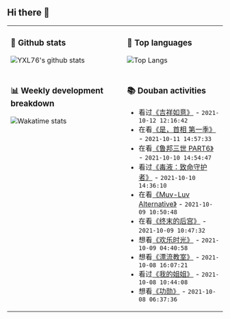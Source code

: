 ## Hi there 👋

<table>
<tr>
<td valign="top" width="54%">

### 🔭 Github stats

![YXL76's github stats](https://github-readme-stats.yxl76.vercel.app/api?username=YXL76&count_private=true&show_icons=true&include_all_commits=true&theme=prussian&line_height=28&disable_animations=true)

</td>

<td valign="top" width="46%">

### 🌱 Top languages

![Top Langs](https://github-readme-stats.yxl76.vercel.app/api/top-langs/?username=YXL76&layout=compact&theme=prussian&langs_count=8&hide=HTML,CSS,SCSS)

</td>
</tr>
<tr>
<td valign="top" width="54%">

### 📊 Weekly development breakdown

![Wakatime stats](https://github-readme-stats.yxl76.vercel.app/api/wakatime?username=YXL76&layout=compact&theme=prussian)


</td>
<td valign="top" width="46%">

### 📚 Douban activities

- 看过[《吉祥如意》](http://movie.douban.com/subject/35068230/) - `2021-10-12 12:16:42`
- 在看[《是，首相 第一季》](http://movie.douban.com/subject/1441948/) - `2021-10-11 14:57:33`
- 在看[《鲁邦三世 PART6》](http://movie.douban.com/subject/35474330/) - `2021-10-10 14:54:47`
- 看过[《毒液：致命守护者》](http://movie.douban.com/subject/3168101/) - `2021-10-10 14:36:10`
- 在看[《Muv-Luv Alternative》](http://movie.douban.com/subject/35233901/) - `2021-10-09 10:50:48`
- 在看[《终末的后宫》](http://movie.douban.com/subject/35071015/) - `2021-10-09 10:47:32`
- 想看[《欢乐时光》](http://movie.douban.com/subject/26550176/) - `2021-10-09 04:40:58`
- 想看[《漂流教室》](http://movie.douban.com/subject/1548784/) - `2021-10-08 16:07:21`
- 看过[《我的姐姐》](http://movie.douban.com/subject/35158160/) - `2021-10-08 10:44:08`
- 想看[《功勋》](http://movie.douban.com/subject/34951103/) - `2021-10-08 06:37:36`

</td>
</tr>
</table>

<!--
**YXL76/YXL76** is a ✨ _special_ ✨ repository because its `README.md` (this file) appears on your GitHub profile.

Here are some ideas to get you started:

- 🔭 I’m currently working on ...
- 🌱 I’m currently learning ...
- 👯 I’m looking to collaborate on ...
- 🤔 I’m looking for help with ...
- 💬 Ask me about ...
- 📫 How to reach me: ...
- 😄 Pronouns: ...
- ⚡ Fun fact: ...
-->
